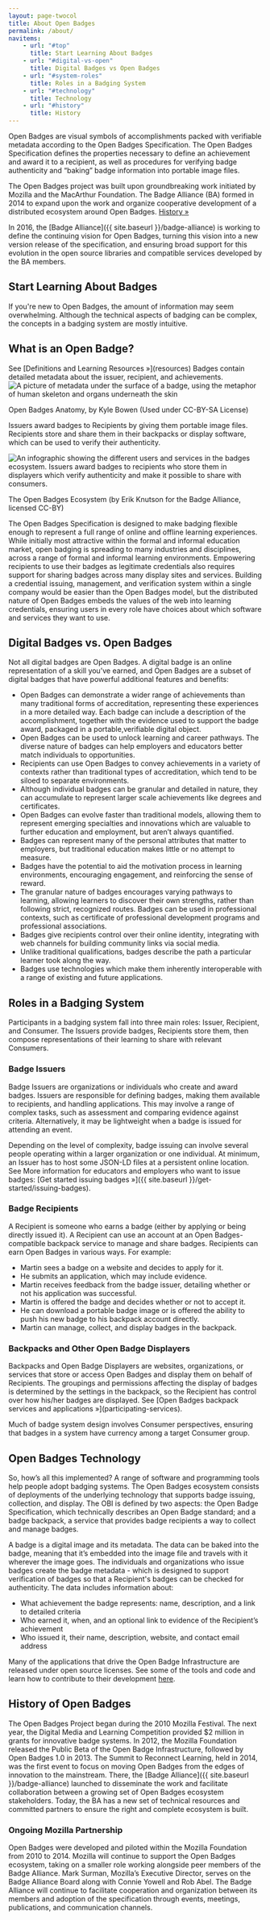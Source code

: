```yaml
---
layout: page-twocol
title: About Open Badges
permalink: /about/
navitems:
    - url: "#top"
      title: Start Learning About Badges
    - url: "#digital-vs-open"
      title: Digital Badges vs Open Badges
    - url: "#system-roles"
      title: Roles in a Badging System
    - url: "#technology"
      title: Technology
    - url: "#history"
      title: History
---
```

Open Badges are visual symbols of accomplishments packed with verifiable metadata according to the Open Badges Specification. The Open Badges Specification defines the properties necessary to define an achievement and award it to a recipient, as well as procedures for verifying badge authenticity and “baking” badge information into portable image files.

The Open Badges project was built upon groundbreaking work initiated by Mozilla and the MacArthur Foundation. The Badge Alliance (BA) formed in 2014 to expand upon the work and organize cooperative development of a distributed ecosystem around Open Badges. [History »](#history)

In 2016, the [Badge Alliance]({{ site.baseurl }}/badge-alliance) is working to define the continuing vision for Open Badges, turning this vision into a new version release of the specification, and ensuring broad support for this evolution in the open source libraries and compatible services developed by the BA members. 

<h2 class="title title-content">Start Learning About Badges</h2>
If you're new to Open Badges, the amount of information may seem overwhelming. Although the technical aspects of badging can be complex, the concepts in a badging system are mostly intuitive. 

<h2 class="title title-content">What is an Open Badge?</h2>
See [Definitions and Learning Resources »](resources)
Badges contain detailed metadata about the issuer, recipient, and achievements.

<div class="contentblock-x-imagecontainer">
  <img src="openbadges-anatomy-kyle-bowen.png" alt="A picture of metadata under the surface of a badge, using the metaphor of human skeleton and organs underneath the skin" />
  <p class="contentblock-x-imagecaption">Open Badges Anatomy, by Kyle Bowen (Used under CC-BY-SA License)</p>
</div>

Issuers award badges to Recipients by giving them portable image files. Recipients store and share them in their backpacks or display software, which can be used to verify their authenticity.

<div class="contentblock-x-imagecontainer">
  <img src="badges-ecosystem-infographic.jpg" alt="An infographic showing the different users and services in the badges ecosystem. Issuers award badges to recipients who store them in displayers which verify authenticity and make it possible to share with consumers." />
  <p class="contentblock-x-imagecaption">The Open Badges Ecosystem (by Erik Knutson for the Badge Alliance, licensed CC-BY)</p>
</div>

The Open Badges Specification is designed to make badging flexible enough to represent a full range of online and offline learning experiences. While initially most attractive within the formal and informal education market, open badging is spreading to many industries and disciplines, across a range of formal and informal learning environments. Empowering recipients to use their badges as legitimate credentials also requires support for sharing badges across many display sites and services. Building a credential issuing, management, and verification system within a single company would be easier than the Open Badges model, but the distributed nature of Open Badges embeds the values of the web into learning credentials, ensuring users in every role have choices about which software and services they want to use.

<h2 class="title title-content" id="digital-vs-open">Digital Badges vs. Open Badges</h2>
Not all digital badges are Open Badges. A digital badge is an online representation of a skill you’ve earned, and Open Badges are a subset of digital badges that have powerful additional features and benefits: 

* Open Badges can demonstrate a wider range of achievements than many traditional forms of accreditation, representing these experiences in a more detailed way. Each badge can include a description of the accomplishment, together with the evidence used to support the badge award, packaged in a portable,verifiable digital object.
* Open Badges can be used to unlock learning and career pathways. The diverse nature of badges can help employers and educators better match individuals to opportunities.
* Recipients can use Open Badges to convey achievements in a variety of contexts rather than traditional types of accreditation, which tend to be siloed to separate environments.
* Although individual badges can be granular and detailed in nature, they can accumulate to represent larger scale achievements like degrees and certificates.
* Open Badges can evolve faster than traditional models, allowing them to represent emerging specialties and innovations which are valuable to further education and employment, but aren’t always quantified.
* Badges can represent many of the personal attributes that matter to employers, but traditional education makes little or no attempt to measure.
* Badges have the potential to aid the motivation process in learning environments, encouraging engagement, and reinforcing the sense of reward.
* The granular nature of badges encourages varying pathways to learning, allowing learners to discover their own strengths, rather than following strict, recognized routes.
Badges can be used in professional contexts, such as certificate of professional development programs and professional associations.
* Badges give recipients control over their online identity, integrating with web channels for building community links via social media.
* Unlike traditional qualifications, badges describe the path a particular learner took along the way.
* Badges use technologies which make them inherently interoperable with a range of existing and future applications.

<h2 class="title title-content">Roles in a Badging System</h2>
Participants in a badging system fall into three main roles: Issuer, Recipient, and Consumer. The Issuers provide badges, Recipients store them, then compose representations of their learning to share with relevant Consumers. 

<h3 id="issue" class="title title-secondary">Badge Issuers</h3>
Badge Issuers are organizations or individuals who create and award badges. Issuers are responsible for defining badges, making them available to recipients, and handling applications. This may involve a range of complex tasks, such as assessment and comparing evidence against criteria. Alternatively, it may be lightweight when a badge is issued for attending an event. 

Depending on the level of complexity, badge issuing can involve several people operating within a larger organization or one individual. At minimum, an Issuer has to host some JSON-LD files at a persistent online location. See More information for educators and employers who want to issue badges: [Get started issuing badges »]({{ site.baseurl }}/get-started/issuing-badges)</a>. 

<h3 class="title title-secondary">Badge Recipients</h3>
A Recipient is someone who earns a badge (either by applying or being directly issued it). A Recipient can use an account at an Open Badges-compatible backpack service to manage and share badges. Recipients can earn Open Badges in various ways. For example:

* Martin sees a badge on a website and decides to apply for it.
* He submits an application, which may include evidence.
* Martin receives feedback from the badge issuer, detailing whether or not his application was successful.
* Martin is offered the badge and decides whether or not to accept it.
* He can download a portable badge image or is offered the ability to push his new badge to his backpack account directly.
* Martin can manage, collect, and display badges in the backpack.

<h3 class="title title-secondary">Backpacks and Other Open Badge Displayers</h3>
Backpacks and Open Badge Displayers are websites, organizations, or services that store or access Open Badges and display them on behalf of Recipients. The groupings and permissions affecting the display of badges is determined by the settings in the backpack, so the Recipient has control over how his/her badges are displayed. See [Open Badges backpack services and applications »](participating-services).

Much of badge system design involves Consumer perspectives, ensuring that badges in a system have currency among a target Consumer group.

<h2 class="title title-content" id="technology">Open Badges Technology</h2>
So, how’s all this implemented? A range of software and programming tools help people adopt badging systems. The Open Badges ecosystem consists of deployments of the underlying technology that supports badge issuing, collection, and display. The OBI is defined by two aspects: the Open Badge Specification, which technically describes an Open Badge standard; and a badge backpack, a service that provides badge recipients a way to collect and manage badges. 

A badge is a digital image and its metadata. The data can be baked into the badge, meaning that it’s embedded into the image file and travels with it wherever the image goes. The individuals and organizations who issue badges create the badge metadata - which is designed to support verification of badges so that a Recipient's badges can be checked for authenticity. The data includes information about:

* What achievement the badge represents: name, description, and a link to detailed criteria
* Who earned it, when, and an optional link to evidence of the Recipient’s achievement
* Who issued it, their name, description, website, and contact email address

Many of the applications that drive the Open Badge Infrastructure are released under open source licenses. See some of the tools and code and learn how to contribute to their development [here](participating-services).

<h2 class="title title-content" id="history">History of Open Badges</h2>
The Open Badges Project began during the 2010 Mozilla Festival. The next year, the Digital Media and Learning Competition provided $2 million in grants for innovative badge systems. In 2012, the Mozilla Foundation released the Public Beta of the Open Badge Infrastructure, followed by Open Badges 1.0 in 2013. The Summit to Reconnect Learning, held in 2014, was the first event to focus on moving Open Badges from the edges of innovation to the mainstream. There, the [Badge Alliance]({{ site.baseurl }}/badge-alliance) launched to disseminate the work and facilitate collaboration between a growing set of Open Badges ecosystem stakeholders. Today, the BA has a new set of technical resources and committed partners to ensure the right and complete ecosystem is built.

<h3 class="title title-secondary">Ongoing Mozilla Partnership</h3>
Open Badges were developed and piloted within the Mozilla Foundation from 2010 to 2014. Mozilla will continue to support the Open Badges ecosystem, taking on a smaller role working alongside peer members of the Badge Alliance. Mark Surman, Mozilla’s Executive Director, serves on the Badge Alliance Board along with Connie Yowell and Rob Abel. The Badge Alliance will continue to facilitate cooperation and organization between its members and adoption of the specification through events, meetings, publications, and communication channels.
